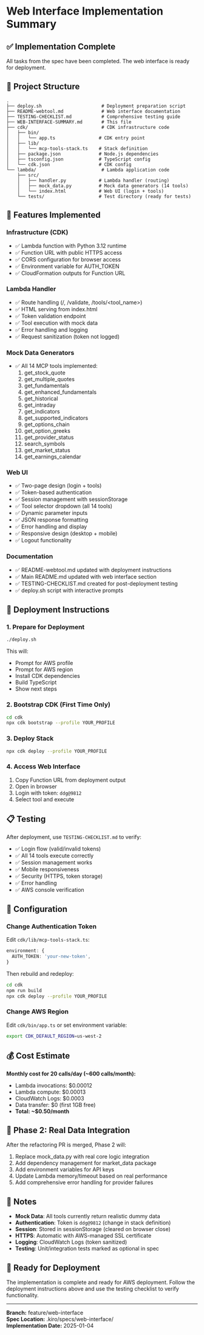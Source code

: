 # Web Interface Implementation Summary

## ✅ Implementation Complete

All tasks from the spec have been completed. The web interface is ready for deployment.

## 📁 Project Structure

```
.
├── deploy.sh                      # Deployment preparation script
├── README-webtool.md              # Web interface documentation
├── TESTING-CHECKLIST.md           # Comprehensive testing guide
├── WEB-INTERFACE-SUMMARY.md       # This file
├── cdk/                           # CDK infrastructure code
│   ├── bin/
│   │   └── app.ts                # CDK entry point
│   ├── lib/
│   │   └── mcp-tools-stack.ts    # Stack definition
│   ├── package.json              # Node.js dependencies
│   ├── tsconfig.json             # TypeScript config
│   └── cdk.json                  # CDK config
└── lambda/                        # Lambda application code
    ├── src/
    │   ├── handler.py            # Lambda handler (routing)
    │   ├── mock_data.py          # Mock data generators (14 tools)
    │   └── index.html            # Web UI (login + tools)
    └── tests/                    # Test directory (ready for tests)
```

## 🎯 Features Implemented

### Infrastructure (CDK)
- ✅ Lambda function with Python 3.12 runtime
- ✅ Function URL with public HTTPS access
- ✅ CORS configuration for browser access
- ✅ Environment variable for AUTH_TOKEN
- ✅ CloudFormation outputs for Function URL

### Lambda Handler
- ✅ Route handling (/, /validate, /tools/<tool_name>)
- ✅ HTML serving from index.html
- ✅ Token validation endpoint
- ✅ Tool execution with mock data
- ✅ Error handling and logging
- ✅ Request sanitization (token not logged)

### Mock Data Generators
- ✅ All 14 MCP tools implemented:
  1. get_stock_quote
  2. get_multiple_quotes
  3. get_fundamentals
  4. get_enhanced_fundamentals
  5. get_historical
  6. get_intraday
  7. get_indicators
  8. get_supported_indicators
  9. get_options_chain
  10. get_option_greeks
  11. get_provider_status
  12. search_symbols
  13. get_market_status
  14. get_earnings_calendar

### Web UI
- ✅ Two-page design (login + tools)
- ✅ Token-based authentication
- ✅ Session management with sessionStorage
- ✅ Tool selector dropdown (all 14 tools)
- ✅ Dynamic parameter inputs
- ✅ JSON response formatting
- ✅ Error handling and display
- ✅ Responsive design (desktop + mobile)
- ✅ Logout functionality

### Documentation
- ✅ README-webtool.md updated with deployment instructions
- ✅ Main README.md updated with web interface section
- ✅ TESTING-CHECKLIST.md created for post-deployment testing
- ✅ deploy.sh script with interactive prompts

## 🚀 Deployment Instructions

### 1. Prepare for Deployment
```bash
./deploy.sh
```
This will:
- Prompt for AWS profile
- Prompt for AWS region
- Install CDK dependencies
- Build TypeScript
- Show next steps

### 2. Bootstrap CDK (First Time Only)
```bash
cd cdk
npx cdk bootstrap --profile YOUR_PROFILE
```

### 3. Deploy Stack
```bash
npx cdk deploy --profile YOUR_PROFILE
```

### 4. Access Web Interface
1. Copy Function URL from deployment output
2. Open in browser
3. Login with token: `ddg@9812`
4. Select tool and execute

## 📋 Testing

After deployment, use `TESTING-CHECKLIST.md` to verify:
- ✅ Login flow (valid/invalid tokens)
- ✅ All 14 tools execute correctly
- ✅ Session management works
- ✅ Mobile responsiveness
- ✅ Security (HTTPS, token storage)
- ✅ Error handling
- ✅ AWS console verification

## 🔧 Configuration

### Change Authentication Token
Edit `cdk/lib/mcp-tools-stack.ts`:
```typescript
environment: {
  AUTH_TOKEN: 'your-new-token',
}
```

Then rebuild and redeploy:
```bash
cd cdk
npm run build
npx cdk deploy --profile YOUR_PROFILE
```

### Change AWS Region
Edit `cdk/bin/app.ts` or set environment variable:
```bash
export CDK_DEFAULT_REGION=us-west-2
```

## 💰 Cost Estimate

**Monthly cost for 20 calls/day (~600 calls/month):**
- Lambda invocations: $0.00012
- Lambda compute: $0.00013
- CloudWatch Logs: $0.0003
- Data transfer: $0 (first 1GB free)
- **Total: ~$0.50/month**

## 🔄 Phase 2: Real Data Integration

After the refactoring PR is merged, Phase 2 will:
1. Replace mock_data.py with real core logic integration
2. Add dependency management for market_data package
3. Add environment variables for API keys
4. Update Lambda memory/timeout based on real performance
5. Add comprehensive error handling for provider failures

## 📝 Notes

- **Mock Data**: All tools currently return realistic dummy data
- **Authentication**: Token is `ddg@9812` (change in stack definition)
- **Session**: Stored in sessionStorage (cleared on browser close)
- **HTTPS**: Automatic with AWS-managed SSL certificate
- **Logging**: CloudWatch Logs (token sanitized)
- **Testing**: Unit/integration tests marked as optional in spec

## 🎉 Ready for Deployment

The implementation is complete and ready for AWS deployment. Follow the deployment instructions above and use the testing checklist to verify functionality.

---

**Branch:** feature/web-interface  
**Spec Location:** .kiro/specs/web-interface/  
**Implementation Date:** 2025-01-04

